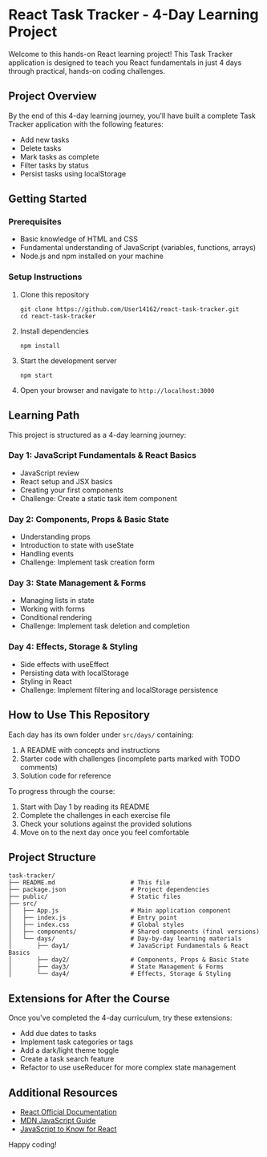 # React Task Tracker - 4-Day Learning Project

Welcome to this hands-on React learning project! This Task Tracker application is designed to teach you React fundamentals in just 4 days through practical, hands-on coding challenges.

## Project Overview

By the end of this 4-day learning journey, you'll have built a complete Task Tracker application with the following features:
- Add new tasks
- Delete tasks
- Mark tasks as complete
- Filter tasks by status
- Persist tasks using localStorage

## Getting Started

### Prerequisites
- Basic knowledge of HTML and CSS
- Fundamental understanding of JavaScript (variables, functions, arrays)
- Node.js and npm installed on your machine

### Setup Instructions
1. Clone this repository
   ```
   git clone https://github.com/User14162/react-task-tracker.git
   cd react-task-tracker
   ```

2. Install dependencies
   ```
   npm install
   ```

3. Start the development server
   ```
   npm start
   ```

4. Open your browser and navigate to `http://localhost:3000`

## Learning Path

This project is structured as a 4-day learning journey:

### Day 1: JavaScript Fundamentals & React Basics
- JavaScript review
- React setup and JSX basics
- Creating your first components
- Challenge: Create a static task item component

### Day 2: Components, Props & Basic State
- Understanding props
- Introduction to state with useState
- Handling events
- Challenge: Implement task creation form

### Day 3: State Management & Forms
- Managing lists in state
- Working with forms
- Conditional rendering
- Challenge: Implement task deletion and completion

### Day 4: Effects, Storage & Styling
- Side effects with useEffect
- Persisting data with localStorage
- Styling in React
- Challenge: Implement filtering and localStorage persistence

## How to Use This Repository

Each day has its own folder under `src/days/` containing:
1. A README with concepts and instructions
2. Starter code with challenges (incomplete parts marked with TODO comments)
3. Solution code for reference

To progress through the course:

1. Start with Day 1 by reading its README
2. Complete the challenges in each exercise file
3. Check your solutions against the provided solutions
4. Move on to the next day once you feel comfortable

## Project Structure

```
task-tracker/
├── README.md                     # This file
├── package.json                  # Project dependencies
├── public/                       # Static files
├── src/
│   ├── App.js                    # Main application component
│   ├── index.js                  # Entry point
│   ├── index.css                 # Global styles
│   ├── components/               # Shared components (final versions)
│   └── days/                     # Day-by-day learning materials
│       ├── day1/                 # JavaScript Fundamentals & React Basics
│       ├── day2/                 # Components, Props & Basic State
│       ├── day3/                 # State Management & Forms
│       └── day4/                 # Effects, Storage & Styling
```

## Extensions for After the Course

Once you've completed the 4-day curriculum, try these extensions:
- Add due dates to tasks
- Implement task categories or tags
- Add a dark/light theme toggle
- Create a task search feature
- Refactor to use useReducer for more complex state management

## Additional Resources

- [React Official Documentation](https://reactjs.org/docs/getting-started.html)
- [MDN JavaScript Guide](https://developer.mozilla.org/en-US/docs/Web/JavaScript/Guide)
- [JavaScript to Know for React](https://kentcdodds.com/blog/javascript-to-know-for-react)

Happy coding!
